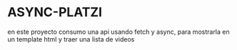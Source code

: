 # ASYNC-PLATZI
en este proyecto consumo una api usando fetch y async, para mostrarla en un template html y traer una lista de videos
